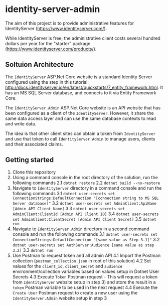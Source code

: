 # identity-server-admin

The aim of this project is to provide administrative features for IdentityServer (https://www.identityserver.com/).

While IdentityServer is free, the administrative client costs several hundred dollars per year for the "starter" package (https://www.identityserver.com/products/).


## Soltuion Architecture

The `IdentityServer` ASP.Net Core website is a standard Identity Server configured using the step in this tutorial: http://docs.identityserver.io/en/latest/quickstarts/7_entity_framework.html.  It has an MS SQL Server database, and connects to it via Entity Framework Core.

The `IdentityServer.Admin` ASP.Net Core website is an API website that has been configured as a client of the `IdentityServer`.  However, it share the same data access layer and can use the same database contexts to read and write data.

The idea is that other client sites can obtain a token from `IdentityServer` and use that token to call `IdentityServer.Admin` to manage users, clients and their associated claims.


## Getting started

1. Clone this repository
2. Using a command console in the root directory of the solution, run the following commands
   2.1 `dotnet restore`
   2.2 `dotnet build --no-restore`
3. Navigate to `IdentityServer` directory in a command console and run the following commands
   3.1 `dotnet user-secrets set ConnectionStrings:DefaultConnection "[connection string to MS SQL Server database]"`
   3.2 `dotnet user-secrets set AdminClient:ApiName [Admin API Client Name]`
   3.3 `dotnet user-secrets set AdminClient:ClientId [Admin API Client ID]`
   3.4 `dotnet user-secrets set AdminClient:ClientSecret [Admin API Client Secret]`
   3.5 `dotnet run`
3. Navigate to `IdentityServer.Admin` directory in a second command console and run the following commands
   3.1 `dotnet user-secrets set ConnectionStrings:DefaultConnection "[same value as Step 3.1]"`
   3.2 `dotnet user-secrets set AuthServer:Audience [same value as step 3.2]`
   3.3 `dotnet run`
4. Use Postman to request token and all admin API
   4.1 Import the Postman collection (`postman_collection.json` in root of this solution)
   4.2 Set values for the `client_id`, `client_secret` and `audience` environment/collection variables based on values setup in Dotnet User Secrets
   4.3 Execute `Token` Postman request
       - This will request a token from `IdentityServer` website setup in step 3) and store the result in a `token` Postman variable to be used in the next request
   4.4 Execute the `Create User` Postman request to create a new user using the `IdentityServer.Admin` website setup in step 3



